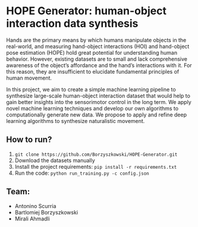 # HOPE Generator: human-object interaction data synthesis

Hands are the primary means by which humans manipulate objects in the real-world, and measuring hand-object interactions (HOI) and hand-object pose estimation (HOPE) hold great potential for understanding human behavior. However, existing datasets are to small and lack comprehensive awareness of the object’s affordance and the hand’s interactions with it. For this reason, they are insufficient to elucidate fundamental principles of human movement.

In this project, we aim to create a simple machine learning pipeline to synthesize large-scale human-object interaction dataset that would help to gain better insights into the sensorimotor control in the long term. We apply novel machine learning techniques and develop our own algorithms to computationally generate new data. We propose to apply and refine deep learning algorithms to synthesize naturalistic movement.


## How to run?
1. `git clone https://github.com/Borzyszkowski/HOPE-Generator.git`
2. Download the datasets manually
3. Install the project requirements: `pip install -r requirements.txt`
4. Run the code: `python run_training.py -c config.json`


## Team:
* Antonino Scurria
* Bartlomiej Borzyszkowski
* Mirali Ahmadli
